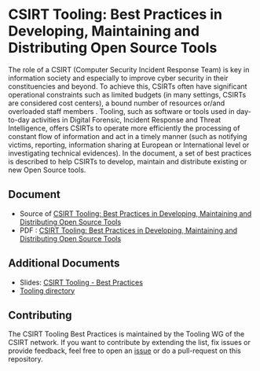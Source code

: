 # CSIRT Tooling: Best Practices in Developing, Maintaining and Distributing Open Source Tools

The role of a CSIRT (Computer Security Incident Response Team) is key in information society and especially to improve cyber security in their constituencies and beyond. To achieve this, CSIRTs often have significant operational constraints such as limited budgets (in many settings, CSIRTs are considered cost centers), a bound number of resources or/and overloaded staff members
. Tooling, such as software or tools used in day-to-day activities in Digital Forensic, Incident Response and Threat Intelligence, offers CSIRTs to operate more efficiently the processing of
 constant flow of information and act in a timely manner (such as notifying victims, reporting, information sharing at European or International level or investigating technical evidences).
In the document, a set of best practices is described to help CSIRTs to develop, maintain and distribute existing or new Open Source tools.

## Document

- Source of [CSIRT Tooling: Best Practices in Developing, Maintaining and Distributing Open Source Tools](best-practices.md)
- PDF : [CSIRT Tooling: Best Practices in Developing, Maintaining and Distributing Open Source Tools](best-practices.pdf)

## Additional Documents

- Slides: [CSIRT Tooling - Best Practices](./slides/csirt-tooling-policy.pdf)
- [Tooling directory](//www.github.com/csirt-tooling/tooling-directory)

## Contributing

The CSIRT Tooling Best Practices is maintained by the Tooling WG of the CSIRT network. If you want to contribute by extending
the list, fix issues or provide feedback, feel free to open an [issue](https://github.com/csirt-tooling-org/csirt-tooling-best-practices/issues) or do a pull-request on this repository.
